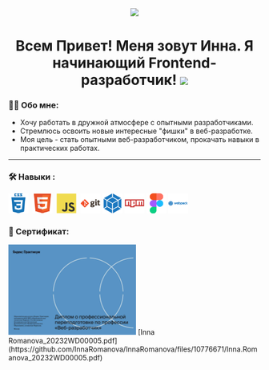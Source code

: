 
<div id="header" align="center">
<img src="https://media.giphy.com/media/jdPMeyv9rn0hZHh8n9/giphy.gif" width="200"/>
<h1>
  Всем Привет! Меня зовут Инна. Я начинающий Frontend-разработчик!
  <img src="https://media.giphy.com/media/hvRJCLFzcasrR4ia7z/giphy.gif" width="30px"/>
</h1></div>


### :woman_technologist: Обо мне:
- Хочу работать в дружной атмосфере с опытными разработчиками.
- Стремлюсь освоить новые интересные "фишки" в веб-разработке.
- Моя цель - стать опытными веб-разработчиком, прокачать навыки в практических работах.

---

### :hammer_and_wrench: Навыки :
<div>
  <img src="https://github.com/devicons/devicon/blob/master/icons/css3/css3-plain-wordmark.svg"  title="CSS3" alt="CSS" width="40" height="40"/>&nbsp;
  <img src="https://github.com/devicons/devicon/blob/master/icons/html5/html5-original.svg" title="HTML5" alt="HTML" width="40" height="40"/>&nbsp;
  <img src="https://github.com/devicons/devicon/blob/master/icons/javascript/javascript-original.svg" title="JavaScript" alt="JavaScript" width="40" height="40"/>&nbsp;
  <img src="https://github.com/devicons/devicon/blob/master/icons/git/git-original-wordmark.svg" title="Git" **alt="Git" width="40" height="40"/>
  <img src="https://github.com/devicons/devicon/blob/master/icons/webpack/webpack-plain.svg" title="Git" **alt="Git" width="40" height="40"/>
  <img src="https://github.com/devicons/devicon/blob/master/icons/npm/npm-original-wordmark.svg" **alt="Git" width="40" height="40"/>
  <img src="https://github.com/devicons/devicon/blob/master/icons/figma/figma-original.svg" **alt="Git" width="40" height="40"/>
  <img src="https://github.com/devicons/devicon/blob/master/icons/webpack/webpack-plain-wordmark.svg" **alt="Git" width="40" height="40"/>
  </div>
  
  ### 📖 Сертификат:
<img src="https://github.com/InnaRomanova/InnaRomanova/blob/main/Романова%20Инна%20Петровна_20232WD00005_Страница_1.png" height="180px" alt="certificate">
[Inna Romanova_20232WD00005.pdf](https://github.com/InnaRomanova/InnaRomanova/files/10776671/Inna.Romanova_20232WD00005.pdf)
